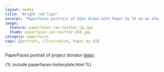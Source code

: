 ```yaml
---
layout: media
title: "Bright red lips"
excerpt: "PaperFaces portrait of @jen drawn with Paper by 53 on an iPad."
image: 
  feature: paperfaces-jen-twitter-lg.jpg
  thumb: paperfaces-jen-twitter-150.jpg
category: paperfaces
tags: [portrait, illustration, Paper by 53]
---
```


PaperFaces portrait of project donator [@jen](http://twitter.com/jen).

{% include paperfaces-boilerplate.html %}